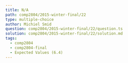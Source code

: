 ```yaml
---
title: N/A
path: comp2804/2015-winter-final/22
type: multiple-choice
author: Michiel Smid
question: comp2804/2015-winter-final/22/question.ts
solution: comp2804/2015-winter-final/22/solution.md
tags:
  - comp2804
  - comp2804-final
  - Expected Values (6.4)
---
```

